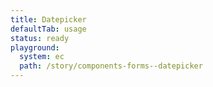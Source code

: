 ```yaml
---
title: Datepicker
defaultTab: usage
status: ready
playground:
  system: ec
  path: /story/components-forms--datepicker
---
```


